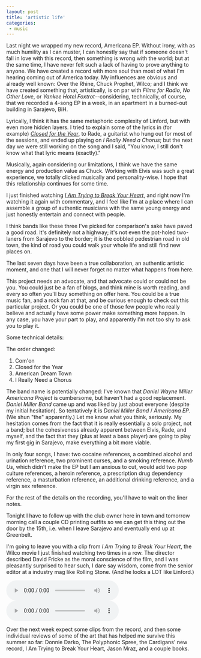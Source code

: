 ```yaml
---
layout: post
title: 'artistic life'
categories:
 - music
---
```


Last night we wrapped my new record, Americana EP. Without irony, with as much humility as I can muster, I can honestly say that if someone doesn't fall in love with this record, then something is wrong with the world; but at the same time, I have never felt such a lack of having to prove anything to anyone. We have created a record with more soul than most of what I'm hearing coming out of America today. My influences are obvious and already well known: Over the Rhine, Chuck Prophet, Wilco; and I think we have created something that, artistically, is on par with _Films for Radio_, _No Other Love_, or _Yankee Hotel Foxtrot_--considering, technically, of course, that we recorded a 4-song EP in a week, in an apartment in a burned-out building in Sarajevo, BiH.

Lyrically, I think it has the same metaphoric complexity of Linford, but with even more hidden layers. I tried to explain some of the lyrics in (for example) _[Closed for the Year](https://danielmiller.bandcamp.com/track/closed-for-the-year "Closed for the Year by Daniel Miller")_, to Rade, a guitarist who hung out for most of the sessions, and ended up playing on _I Really Need a Chorus_; but the next day we were still working on the song and I said, "You know, I still don't know what that lyric means (exactly)."

Musically, again considering our limitations, I think we have the same energy and production value as Chuck. Working with Elvis was such a great experience, we totally clicked musically and personality-wise. I hope that this relationship continues for some time.

I just finished watching _[I Am Trying to Break Your Heart](https://en.wikipedia.org/wiki/I_Am_Trying_to_Break_Your_Heart:_A_Film_About_Wilco)_, and right now I'm watching it again with commentary, and I feel like I'm at a place where I can assemble a group of authentic musicians with the same young energy and just honestly entertain and connect with people.

I think bands like these three I've picked for comparison's sake have paved a good road. It's definitely not a highway; it's not even the pot-holed two-laners from Sarajevo to the border; it is the cobbled pedestrian road in old town, the kind of road you could walk your whole life and still find new places on.

The last seven days have been a true collaboration, an authentic artistic moment, and one that I will never forget no matter what happens from here.

This project needs an advocate, and that advocate could or could not be you. You could just be a fan of blogs, and think mine is worth reading, and every so often you'll buy something on offer here. You could be a true music fan, and a rock fan at that, and be curious enough to check out this particular project. Or you could be one of those few people who really believe and actually have some power make something more happen. In any case, you have your part to play, and apparently I'm not too shy to ask you to play it.

Some technical details:

The order changed: 

1. Com'on 
2. Closed for the Year 
3. American Dream Town
4. I Really Need a Chorus

The band name is potentially changed: I've known that _Daniel Wayne Miller Americana Project_ is cumbersome, but haven't had a good replacement. _Daniel Miller Band_ came up and was liked by just about everyone (despite my initial hesitation). So tentatively it is _Daniel Miller Band_ / _Americana EP_. (We shun "the" apparently.) Let me know what you think, seriously. My hesitation comes from the fact that it is really essentially a solo project, not a band; but the cohesiveness already apparent between Elvis, Rade, and myself, and the fact that they (plus at least a bass player) are going to play my first gig in Sarajevo, make everything a bit more viable.

In only four songs, I have: two cocaine references, a combined alcohol and urination reference, two prominent curses, and a smoking reference. _Numb Us_, which didn't make the EP but I am anxious to cut, would add two pop culture references, a heroin reference, a prescription drug dependency reference, a masturbation reference, an additional drinking reference, and a virgin sex reference.

For the rest of the details on the recording, you'll have to wait on the liner notes.

Tonight I have to follow up with the club owner here in town and tomorrow morning call a couple CD printing outfits so we can get this thing out the door by the 15th, i.e. when I leave Sarajevo and eventually end up at Greenbelt.

I'm going to leave you with a clip from _I Am Trying to Break Your Heart_, the Wilco movie I just finished watching two times in a row. The director described David Fricke as the moral conscience of the film, and I was pleasantly surprised to hear such, I dare say wisdom, come from the senior editor at a industry mag like Rolling Stone. (And he looks a LOT like Linford.) 

<audio controls src="/assets/2003/07/yfh1a_DavidFricke_crop.mp3">
 <a href="/assets/2003/07/yfh1a_DavidFricke_crop.mp3">David Fricke from "I Am Trying to Break Your Heart"</a>
</audio>

<audio controls src="/assets/2003/07/yfh2_DavidFricke.mp3">
 <a href="/assets/2003/07/yfh2_DavidFricke.mp3">David Fricke from "I Am Trying to Break Your Heart"</a>
</audio>

Over the next week expect some clips from the record, and then some individual reviews of some of the art that has helped me survive this summer so far: Donnie Darko, The Polyphonic Spree, the Cardigans' new record, I Am Trying to Break Your Heart, Jason Mraz, and a couple books.
